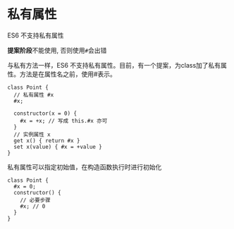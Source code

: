 
私有属性
========

ES6 不支持私有属性

**提案阶段**不能使用, 否则使用`#`会出错

与私有方法一样，ES6 不支持私有属性。目前，有一个提案，为class加了私有属性。方法是在属性名之前，使用#表示。

```
class Point {
  // 私有属性 #x
  #x;

  constructor(x = 0) {
    #x = +x; // 写成 this.#x 亦可
  }
  // 实例属性 x
  get x() { return #x }
  set x(value) { #x = +value }
}
```

私有属性可以指定初始值，在构造函数执行时进行初始化

```
class Point {
  #x = 0;
  constructor() {
    // 必要步骤
    #x; // 0
  }
}
```
